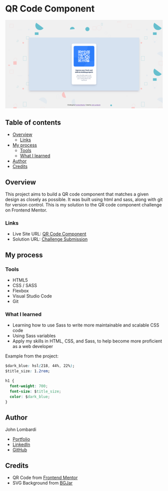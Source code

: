 # QR Code Component

![Screenshot](./images/QR_Screenshot.png)

## Table of contents

- [Overview](#overview)
  - [Links](#links)
- [My process](#my-process)
  - [Tools](#tools)
  - [What I learned](#what-i-learned)
- [Author](#author)
- [Credits](#credits)

## Overview

This project aims to build a QR code component that matches a given design as closely as possible. It was built using html and sass, along with git for version control. This is my solution to the QR code component challenge on Frontend Mentor.

### Links

- Live Site URL: [QR Code Component](https://johnlombardi389.github.io/qr-code-component/)
- Solution URL: [Challenge Submission](https://your-solution-url.com)

## My process

### Tools

- HTML5
- CSS / SASS
- Flexbox
- Visual Studio Code
- Git

### What I learned

- Learning how to use Sass to write more maintainable and scalable CSS code
- Using Sass variables
- Apply my skills in HTML, CSS, and Sass, to help become more proficient as a web developer

Example from the project:

```css
$dark_blue: hsl(218, 44%, 22%);
$title_size: 1.2rem;
```

```css
h1 {
  font-weight: 700;
  font-size: $title_size;
  color: $dark_blue;
}
```

## Author

John Lombardi

- [Portfolio](https://johnlombardi389.github.io/portfolio/)
- [LinkedIn](https://www.linkedin.com/in/johnlombardi389/)
- [GitHub](https://github.com/johnlombardi389)

## Credits

- QR Code from [Frontend Mentor](https://www.frontendmentor.io/challenges/qr-code-component-iux_sIO_H)
- SVG Background from [BGJar](https://bgjar.com/%22%3EBGJar)
